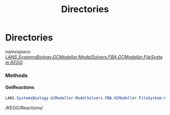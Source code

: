 ﻿---
title: Directories
---

# Directories
_namespace: [LANS.SystemsBiology.GCModeller.ModelSolvers.FBA.GCModeller.FileSystem.KEGG](N-LANS.SystemsBiology.GCModeller.ModelSolvers.FBA.GCModeller.FileSystem.KEGG.html)_



### Methods

#### GetReactions
```csharp
LANS.SystemsBiology.GCModeller.ModelSolvers.FBA.GCModeller.FileSystem.KEGG.Directories.GetReactions
```
/KEGG/Reactions/





